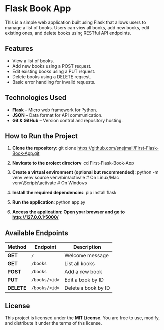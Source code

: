 # Flask Book App

This is a simple web application built using Flask that allows users to manage a list of books. Users can view all books, add new books, edit existing ones, and delete books using RESTful API endpoints.

## Features

- View a list of books.
- Add new books using a POST request.
- Edit existing books using a PUT request.
- Delete books using a DELETE request.
- Basic error handling for invalid requests.

## Technologies Used

- **Flask** – Micro web framework for Python.
- **JSON** – Data format for API communication.
- **Git & GitHub** – Version control and repository hosting.

## How to Run the Project

1. **Clone the repository**:
   git clone https://github.com/snejmail/First-Flask-Book-App.git

2. **Navigate to the project directory**:
   cd First-Flask-Book-App

3. **Create a virtual environment (optional but recommended)**:
   python -m venv venv
   source venv/bin/activate  # On Linux/Mac
   venv\Scripts\activate     # On Windows

4. **Install the required dependencies**:
   pip install flask

5. **Run the application**:
   python app.py

6. **Access the application: Open your browser and go to http://127.0.0.1:5000/**

## Available Endpoints

| Method | Endpoint        | Description                |
|--------|-----------------|----------------------------|
| **GET**    | `/`             | Welcome message            |
| **GET**    | `/books`        | List all books             |
| **POST**   | `/books`        | Add a new book             |
| **PUT**    | `/books/<id>`   | Edit a book by ID          |
| **DELETE** | `/books/<id>`   | Delete a book by ID        |

## License

This project is licensed under the **MIT License**. You are free to use, modify, and distribute it under the terms of this license.


